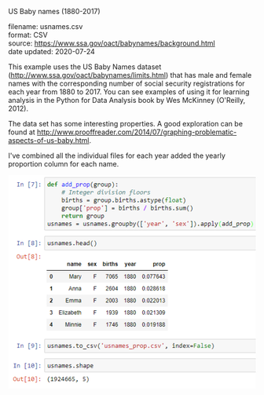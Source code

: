 US Baby names (1880-2017)

filename: usnames.csv  
format: CSV   
source: https://www.ssa.gov/oact/babynames/background.html  
date updated: 2020-07-24

This example uses the US Baby Names dataset (http://www.ssa.gov/oact/babynames/limits.html) that has male and female names with the corresponding number of social security registrations for each year from 1880 to 2017. You can see examples of using it for learning analysis in the Python for Data Analysis book by Wes McKinney (O'Reilly, 2012).

The data set has some interesting properties. A good exploration can be found at http://www.prooffreader.com/2014/07/graphing-problematic-aspects-of-us-baby.html.

I've combined all the individual files for each year added the yearly proportion column for each name.

![Screenshot of data preparation in Jupyter](NamePrep.png "Data processing")
